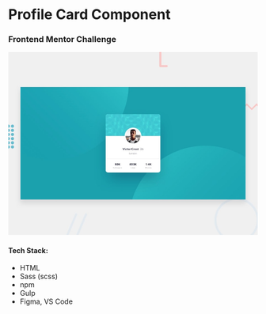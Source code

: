 # Profile Card Component
### Frontend Mentor Challenge

[![Desktop Design Preview](images/desktop-preview.jpg "Desktop Design Preview")](https://www.frontendmentor.io/challenges/profile-card-component-cfArpWshJ)

#### Tech Stack:

- HTML
- Sass (scss)
- npm
- Gulp
- Figma, VS Code

